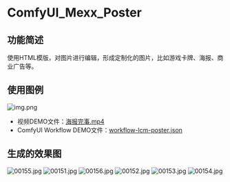 # ComfyUI_Mexx_Poster

## 功能简述

使用HTML模版，对图片进行编辑，形成定制化的图片，比如游戏卡牌、海报、商业广告等。

## 使用图例

![img.png](image/img.png)

- 视频DEMO文件：[海报完事.mp4](image%2F%E6%B5%B7%E6%8A%A5%E5%AE%8C%E4%BA%8B.mp4)
- ComfyUI Workflow DEMO文件：[workflow-lcm-poster.json](workflow-lcm-poster.json)

## 生成的效果图

![00155.jpg](demo%2F00155.jpg)
![00151.jpg](demo%2F00151.jpg)
![00156.jpg](demo%2F00156.jpg)
![00152.jpg](demo%2F00152.jpg)
![00153.jpg](demo%2F00153.jpg)
![00154.jpg](demo%2F00154.jpg)